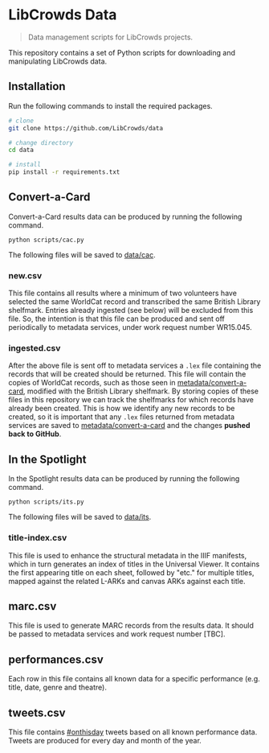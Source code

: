 # LibCrowds Data

> Data management scripts for LibCrowds projects.

This repository contains a set of Python scripts for downloading and
manipulating LibCrowds data.

## Installation

Run the following commands to install the required packages.

```bash
# clone
git clone https://github.com/LibCrowds/data

# change directory
cd data

# install
pip install -r requirements.txt
```

## Convert-a-Card

Convert-a-Card results data can be produced by running the following command.

```
python scripts/cac.py
```

The following files will be saved to [data/cac](data/cac).

### new.csv

This file contains all results where a minimum of two volunteers have
selected the same WorldCat record and transcribed the same British Library
shelfmark. Entries already ingested (see below) will be excluded from this
file. So, the intention is that this file can be produced and sent off
periodically to metadata services, under work request number WR15.045.

### ingested.csv

After the above file is sent off to metadata services a `.lex` file containing
the records that will be created should be returned. This file will contain
the copies of WorldCat records, such as those seen in
[metadata/convert-a-card](metadata/convert-a-card), modified with the British
Library shelfmark. By storing copies of these files
in this repository we can track the shelfmarks for which records have already
been created. This is how we identify any new records to be created, so it
is important that any `.lex` files returned from metadata services are saved
to [metadata/convert-a-card](metadata/convert-a-card) and the changes
**pushed back to GitHub**.


## In the Spotlight

In the Spotlight results data can be produced by running the following command.

```
python scripts/its.py
```

The following files will be saved to [data/its](data/its).

### title-index.csv

This file is used to enhance the structural metadata in the IIIF manifests,
which in turn generates an index of titles in the Universal Viewer.
It contains the first appearing title on each sheet, followed by "etc." for
multiple titles, mapped against the related L-ARKs and canvas ARKs against
each title.

## marc.csv

This file is used to generate MARC records from the results data. It should be
passed to metadata services and work request number [TBC].

## performances.csv

Each row in this file contains all known data for a specific performance
(e.g. title, date, genre and theatre).

## tweets.csv

This file contains [#onthisday](https://twitter.com/hashtag/onthisday) tweets
based on all known performance data. Tweets are produced for every day and
month of the year.
